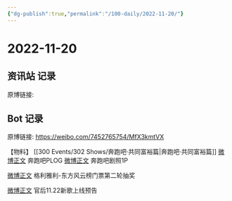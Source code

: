 ```yaml
---
{"dg-publish":true,"permalink":"/100-daily/2022-11-20/"}
---
```



# 2022-11-20

## 资讯站 记录

原博链接:

## Bot 记录

原博链接: https://weibo.com/7452765754/MfX3kmtVX

【物料】
[[300 Events/302 Shows/奔跑吧·共同富裕篇\|奔跑吧·共同富裕篇]]
[微博正文](https://weibo.com/detail/4837850266734745) 奔跑吧PLOG
[微博正文](https://weibo.com/detail/4837860786834631) 奔跑吧剧照1P

[微博正文](https://weibo.com/detail/4837886756914692) 格利雅利-东方风云榜门票第二轮抽奖

[微博正文](https://weibo.com/detail/4837960987706887) 官后11.22新歌上线预告
